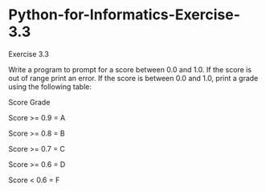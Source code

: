 # Python-for-Informatics-Exercise-3.3

Exercise 3.3

Write a program to prompt for a score between 0.0 and 1.0. If the
score is out of range print an error. If the score is between 0.0 and 1.0, print a
grade using the following table:

Score Grade

Score >= 0.9 = A

Score >= 0.8 = B

Score >= 0.7 = C

Score >= 0.6 = D

Score < 0.6 = F
